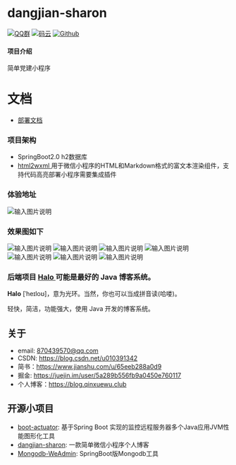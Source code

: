 # dangjian-sharon

[![QQ群](https://img.shields.io/badge/QQ%E7%BE%A4-924715723-yellowgreen.svg)](https://jq.qq.com/?_wv=1027&k=19odMmjy)
[![码云](https://img.shields.io/badge/Gitee-%E7%A0%81%E4%BA%91-yellow.svg)](https://gitee.com/hjy1234123)
[![Github](https://img.shields.io/badge/Github-Github-red.svg)](https://github.com/a870439570/dangjian-sharon)

#### 项目介绍
简单党建小程序

# 文档
- [部署文档](https://a870439570.github.io/dangjian-sharon/) 

### 项目架构
- SpringBoot2.0 h2数据库
-  [html2wxml ](https://gitee.com/qwqoffice/html2wxml) 用于微信小程序的HTML和Markdown格式的富文本渲染组件，支持代码高亮部署小程序需要集成插件


### 体验地址
![输入图片说明](https://images.gitee.com/uploads/images/2018/1225/234057_bb3e8951_1478371.png "扫码_搜索联合传播样式-微信标准绿版.png")

### 效果图如下
![输入图片说明](https://images.gitee.com/uploads/images/2018/1223/190517_c9e3945d_1478371.png "屏幕截图.png")
![输入图片说明](https://images.gitee.com/uploads/images/2018/1223/190549_d1b2f361_1478371.png "屏幕截图.png")
![输入图片说明](https://images.gitee.com/uploads/images/2018/1224/214918_5448ec74_1478371.png "屏幕截图.png")
![输入图片说明](https://images.gitee.com/uploads/images/2018/1223/190907_23c4dcba_1478371.png "屏幕截图.png")
![输入图片说明](https://images.gitee.com/uploads/images/2018/1223/190649_5f950925_1478371.png "屏幕截图.png")
![输入图片说明](https://images.gitee.com/uploads/images/2018/1224/215038_8714586f_1478371.png "屏幕截图.png")
![输入图片说明](https://images.gitee.com/uploads/images/2018/1224/215211_fd208f9f_1478371.png "屏幕截图.png")





### 后端项目 [Halo ](https://github.com/halo-dev/halo)可能是最好的 Java 博客系统。
**Halo** [ˈheɪloʊ]，意为光环。当然，你也可以当成拼音读(哈喽)。

轻快，简洁，功能强大，使用 Java 开发的博客系统。






## 关于

- email:  870439570@qq.com
- CSDN: https://blog.csdn.net/u010391342
- 简书：https://www.jianshu.com/u/65eeb288a0d9
- 掘金: https://juejin.im/user/5a289b556fb9a0450e760117
- 个人博客：https://blog.qinxuewu.club

## 开源小项目
- [boot-actuator](https://github.com/a870439570/boot-actuator):   基于Spring Boot 实现的监控远程服务器多个Java应用JVM性能图形化工具
- [dangjian-sharon](https://github.com/a870439570/dangjian-sharon):   一款简单微信小程序个人博客
- [Mongodb-WeAdmin](https://github.com/a870439570/Mongodb-WeAdmin):  SpringBoot版Mongodb工具
